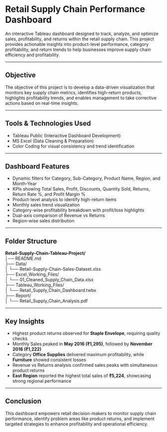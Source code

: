 # Retail Supply Chain Performance Dashboard

An interactive Tableau dashboard designed to track, analyze, and optimize sales, profitability, and returns within the retail supply chain. This project provides actionable insights into product-level performance, category profitability, and return trends to help businesses improve supply chain efficiency and profitability.

---

## Objective

The objective of this project is to develop a data-driven visualization that monitors key supply chain metrics, identifies high-return products, highlights profitability trends, and enables management to take corrective actions based on real-time insights.

---

## Tools & Technologies Used

- Tableau Public (Interactive Dashboard Development)
- MS Excel (Data Cleaning & Preparation)
- Color Coding for visual consistency and trend identification

---

## Dashboard Features

- Dynamic filters for Category, Sub-Category, Product Name, Region, and Month-Year  
- KPIs showing Total Sales, Profit, Discounts, Quantity Sold, Returns, Return Rate %, and Profit Margin %  
- Product-level analysis to identify high-return items  
- Monthly sales trend visualization  
- Category-wise profitability breakdown with profit/loss highlights  
- Dual-axis comparison of Revenue vs Returns  
- Region-wise sales distribution  

---

## Folder Structure

**Retail-Supply-Chain-Tableau-Project/**  
│── README.md  
├── Data/  
│   └── Retail-Supply-Chain-Sales-Dataset.xlsx  
├── Excel_Working_Files/  
│   └── 01_Cleaned_Supply_Chain_Data.xlsx  
├── Tableau_Working_Files/  
│   └── Retail_Supply_Chain_Dashboard.twbx  
├── Report/  
│   └── Retail_Supply_Chain_Analysis.pdf  

---

## Key Insights

- Highest product returns observed for **Staple Envelope**, requiring quality checks  
- Monthly Sales peaked in **May 2016 (₹1,295)**, followed by **November 2016 (₹1,222)**  
- Category **Office Supplies** delivered maximum profitability, while **Furniture** showed consistent losses  
- Revenue vs Returns analysis confirmed sales peaks with simultaneous product returns  
- **East Region** reported the highest total sales of **₹5,224**, showcasing strong regional performance  

---

## Conclusion

This dashboard empowers retail decision-makers to monitor supply chain performance, identify problem areas like product returns, and implement targeted strategies to enhance profitability and operational efficiency.

